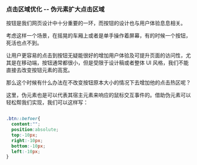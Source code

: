 ### 点击区域优化 -- 伪元素扩大点击区域

按钮是我们网页设计中十分重要的一环，而按钮的设计也与用户体验息息相关。

考虑这样一个场景，在摇晃的车厢上或者是单手操作着屏幕，有的时候一个按钮，死活也点不到。

让用户更容易的点击到按钮无疑能很好的增加用户体验及可提升页面的访问性，尤其是在移动端，按钮通常都很小，但是受限于设计稿或者整体 UI 风格，我们不能直接去改变按钮元素的高宽。

那么这个时候有什么办法在不改变按钮原本大小的情况下去增加他的点击热区呢？

这里，伪元素也是可以代表其宿主元素来响应的鼠标交互事件的。借助伪元素可以轻松帮我们实现，我们可以这样写：

```css

.btn::befoer{
  content:"";
  position:absolute;
  top:-10px;
  right:-10px;
  bottom:-10px;
  left:-10px;
}
```

